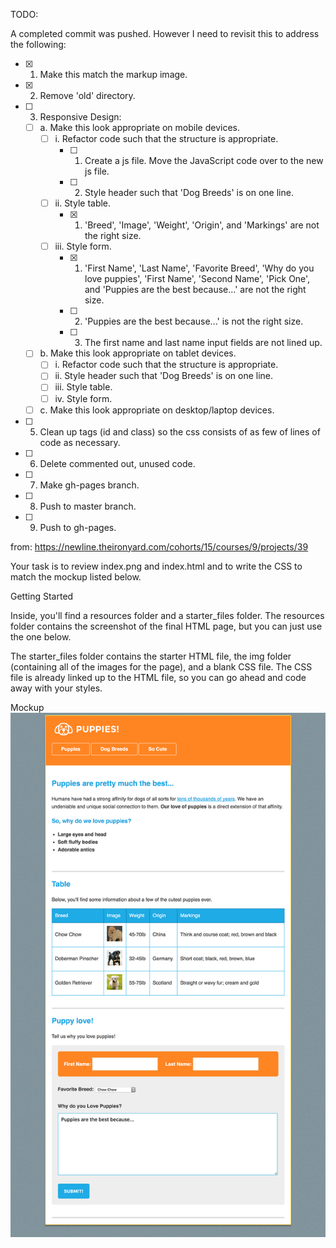 TODO:

A completed commit was pushed. However I need to revisit this to address the following:

- [X] 1. Make this match the markup image.
- [X] 2. Remove 'old' directory.
- [ ] 3. Responsive Design:
  - [ ] a. Make this look appropriate on mobile devices.
    - [ ] i. Refactor code such that the structure is appropriate.
        - [ ] 1. Create a js file. Move the JavaScript code over to the new js file.
        - [ ] 2. Style header such that 'Dog Breeds' is on one line.
    - [ ] ii. Style table.
        - [X] 1. 'Breed', 'Image', 'Weight', 'Origin', and 'Markings' are not the right size.
    - [ ] iii. Style form.
        - [X] 1. 'First Name', 'Last Name', 'Favorite Breed', 'Why do you love puppies', 'First Name', 'Second Name', 'Pick One', and 'Puppies are the best because...' are not the right size.
        - [ ] 2. 'Puppies are the best because...' is not the right size.
        - [ ] 3. The first name and last name input fields are not lined up.
  - [ ] b. Make this look appropriate on tablet devices.
    - [ ] i. Refactor code such that the structure is appropriate.
    - [ ] ii. Style header such that 'Dog Breeds' is on one line.
    - [ ] iii. Style table.
    - [ ] iv. Style form.
  - [ ] c. Make this look appropriate on desktop/laptop devices.
- [ ] 5. Clean up tags (id and class) so the css consists of as few of lines of code as necessary.
- [ ] 6. Delete commented out, unused code.
- [ ] 7. Make gh-pages branch.
- [ ] 8. Push to master branch.
- [ ] 9. Push to gh-pages.

from: https://newline.theironyard.com/cohorts/15/courses/9/projects/39

Your task is to review index.png and index.html and to write the CSS to match the mockup listed below.

Getting Started

Inside, you'll find a resources folder and a starter_files folder. The resources folder contains the screenshot of the final HTML page, but you can just use the one below.

The starter_files folder contains the starter HTML file, the img folder (containing all of the images for the page), and a blank CSS file. The CSS file is already linked up to the HTML file, so you can go ahead and code away with your styles.

Mockup  
![Mockup Screenshot](images/02547e40-screenshot.png)
